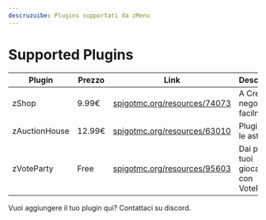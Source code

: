 ```yaml
---
descruzuibe: Plugins supportati da zMenu
---
```


# Supported Plugins

<table data-full-width="true"><thead><tr><th width="170">Plugin</th><th width="87">Prezzo</th><th width="321">Link</th><th>Descrizione</th></tr></thead><tbody><tr><td>zShop</td><td>9.99€</td><td><a href="https://www.spigotmc.org/resources/74073/">spigotmc.org/resources/74073</a></td><td>A Crea negozi facilmente.</td></tr><tr><td>zAuctionHouse</td><td>12.99€</td><td><a href="https://www.spigotmc.org/resources/63010">spigotmc.org/resources/63010</a></td><td>Plugin per le aste.</td></tr><tr><td>zVoteParty</td><td>Free</td><td><a href="https://www.spigotmc.org/resources/95603">spigotmc.org/resources/95603</a></td><td>Dai premi ai tuoi giocatori con VoteParty.</td></tr></tbody></table>

Vuoi aggiungere il tuo plugin qui? Contattaci su discord.
